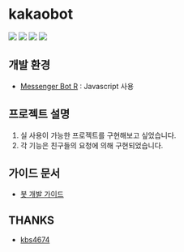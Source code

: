 # kakaobot

![](https://img.shields.io/github/commit-activity/y/Tanya58/kakaobot)
![](https://img.shields.io/github/commit-activity/m/Tanya58/kakaobot)
![](https://img.shields.io/github/commit-activity/w/Tanya58/kakaobot)
![](https://img.shields.io/github/last-commit/Tanya58/kakaobot)


## 개발 환경

- [Messenger Bot R](https://play.google.com/store/apps/details?id=com.xfl.msgbot) : Javascript 사용

## 프로젝트 설명
1. 실 사용이 가능한 프로젝트를 구현해보고 싶었습니다. 
2. 각 기능은 친구들의 요청에 의해 구현되었습니다. 

## 가이드 문서
- [봇 개발 가이드](https://github.com/Tanya58/kakaobot/tree/master/docs)


## THANKS

- [kbs4674](https://github.com/kbs4674/kakao-bot_public)
